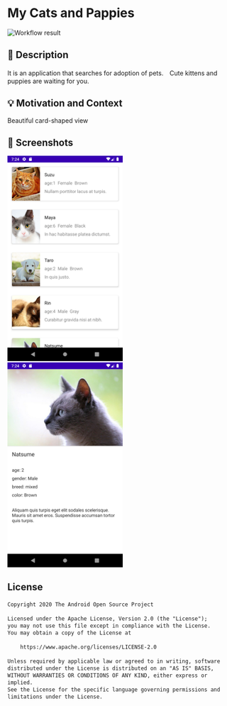 # My Cats and Pappies

<!--- Replace <OWNER> with your Github Username and <REPOSITORY> with the name of your repository. -->
<!--- You can find both of these in the url bar when you open your repository in github. -->
![Workflow result](https://github.com/nanaten/AndroidDevChallenge/workflows/Check/badge.svg)


## :scroll: Description
<!--- Describe your app in one or two sentences -->
It is an application that searches for adoption of pets.　Cute kittens and puppies are waiting for you.

## :bulb: Motivation and Context
<!--- Optionally point readers to interesting parts of your submission. -->
<!--- What are you especially proud of? -->
Beautiful card-shaped view


## :camera_flash: Screenshots
<!-- You can add more screenshots here if you like -->
<img src="/results/screenshot_1.png" width="260">&emsp;<img src="/results/screenshot_2.png" width="260">

## License
```
Copyright 2020 The Android Open Source Project

Licensed under the Apache License, Version 2.0 (the "License");
you may not use this file except in compliance with the License.
You may obtain a copy of the License at

    https://www.apache.org/licenses/LICENSE-2.0

Unless required by applicable law or agreed to in writing, software
distributed under the License is distributed on an "AS IS" BASIS,
WITHOUT WARRANTIES OR CONDITIONS OF ANY KIND, either express or implied.
See the License for the specific language governing permissions and
limitations under the License.
```